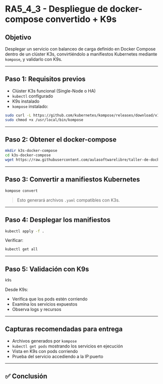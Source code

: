 # RA5_4_3 - Despliegue de docker-compose convertido + K9s

## Objetivo

Desplegar un servicio con balanceo de carga definido en Docker Compose dentro de un clúster K3s, convirtiéndolo a manifiestos Kubernetes mediante `kompose`, y validarlo con K9s.

---

## Paso 1: Requisitos previos
- Clúster K3s funcional (Single-Node o HA)
- `kubectl` configurado
- K9s instalado
- `kompose` instalado:

```bash
sudo curl -L https://github.com/kubernetes/kompose/releases/download/v1.31.2/kompose-linux-amd64 -o /usr/local/bin/kompose
sudo chmod +x /usr/local/bin/kompose
```

---

## Paso 2: Obtener el docker-compose

```bash
mkdir k3s-docker-compose
cd k3s-docker-compose
wget https://raw.githubusercontent.com/aulasoftwarelibre/taller-de-docker/master/docker-compose/load-balancer/docker-compose.yml
```

---

## Paso 3: Convertir a manifiestos Kubernetes

```bash
kompose convert
```

> Esto generará archivos `.yaml` compatibles con K3s.

---

## Paso 4: Desplegar los manifiestos

```bash
kubectl apply -f .
```

Verificar:
```bash
kubectl get all
```

---

## Paso 5: Validación con K9s

```bash
k9s
```

Desde K9s:
- Verifica que los pods estén corriendo
- Examina los servicios expuestos
- Observa logs y recursos

---

## Capturas recomendadas para entrega
- Archivos generados por `kompose`
- `kubectl get pods` mostrando los servicios en ejecución
- Vista en K9s con pods corriendo
- Prueba del servicio accediendo a la IP:puerto

---

## ✅ Conclusión

